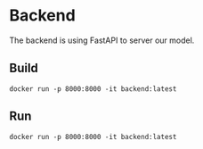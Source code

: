 # Backend

The backend is using FastAPI to server our model.

## Build

```
docker run -p 8000:8000 -it backend:latest
```

## Run

```
docker run -p 8000:8000 -it backend:latest
```